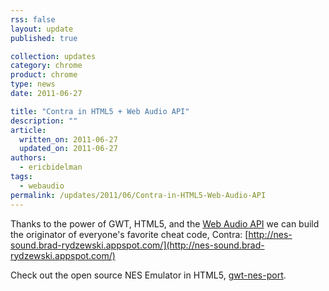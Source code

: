 ```yaml
---
rss: false
layout: update
published: true

collection: updates
category: chrome
product: chrome
type: news
date: 2011-06-27

title: "Contra in HTML5 + Web Audio API"
description: ""
article:
  written_on: 2011-06-27
  updated_on: 2011-06-27
authors:
  - ericbidelman
tags:
  - webaudio
permalink: /updates/2011/06/Contra-in-HTML5-Web-Audio-API
---
```

Thanks to the power of GWT, HTML5, and the [Web Audio API](http://chromium.googlecode.com/svn/trunk/samples/audio/specification/specification.html) we can build the originator of everyone's favorite cheat code, Contra: [http://nes-sound.brad-rydzewski.appspot.com/](http://nes-sound.brad-rydzewski.appspot.com/)

Check out the open source NES Emulator in HTML5, [gwt-nes-port](http://code.google.com/p/gwt-nes-port/).

